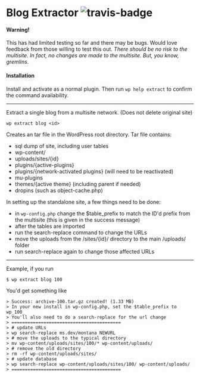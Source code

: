 Blog Extractor ![travis-badge](https://travis-ci.org/trepmal/blog-extractor.svg?branch=master)
==============


#### Warning!

This has had limited testing so far and there may be bugs. Would love feedback from those willing to test this out. *There should be no risk to the multisite. In fact, no changes are made to the multisite. But, you know, gremlins.*

#### Installation

Install and activate as a normal plugin. Then run `wp help extract` to confirm the command availability.

---

Extract a single blog from a multisite network. (Does not delete original site)

```
wp extract blog <id>
```

Creates an tar file in the WordPress root directory. Tar file contains:

 * sql dump of site, including user tables
 * wp-content/
  * uploads/sites/{id}
  * plugins/{active-plugins}
  * plugins/{network-activated plugins} (will need to be reactivated)
  * mu-plugins
  * themes/{active theme} (including parent if needed)
  * dropins (such as object-cache.php)

In setting up the standalone site, a few things need to be done:

 * in `wp-config.php` change the $table_prefix to match the ID'd prefix from the multisite (this is given in the success message)
 * after the tables are imported
  * run the search-replace command to change the URLs
  * move the uploads from the /sites/{id}/ directory to the main /uploads/ folder
  * run search-replace again to change those affected URLs

---

Example, if you run

```
$ wp extract blog 100
```
You'd get something like

```
> Success: archive-100.tar.gz created! (1.33 MB)
> In your new install in wp-config.php, set the $table_prefix to wp_100_
> You'll also need to do a search-replace for the url change
> =========================================
> # update URLs
> wp search-replace ms.dev/montana NEWURL
> # move the uploads to the typical directory
> mv wp-content/uploads/sites/100/* wp-content/uploads/
> # remove the old directory
> rm -rf wp-content/uploads/sites/
> # update database
> wp search-replace wp-content/uploads/sites/100/ wp-content/uploads/
> =========================================
```